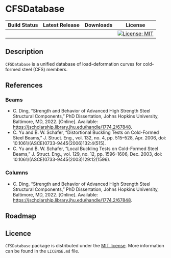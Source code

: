# CFSDatabase

<div align="center">


| Build Status | Latest Release | Downloads | License |
| :---: | :---: | :---: | :---: |
| | | | [![License: MIT](https://img.shields.io/badge/License-MIT-yellow.svg)](https://opensource.org/licenses/MIT) |
</div>

## Description

`CFSDatabase` is a unified database of load-deformation curves for cold-formed steel (CFS) members.

## References

### Beams

- C. Ding, “Strength and Behavior of Advanced High Strength Steel Structural Components,” PhD Dissertation, Johns Hopkins University, Baltimore, MD, 2022. [Online]. Available: https://jscholarship.library.jhu.edu/handle/1774.2/67848.
- C. Yu and B. W. Schafer, “Distortional Buckling Tests on Cold-Formed Steel Beams,” J. Struct. Eng., vol. 132, no. 4, pp. 515–528, Apr. 2006, doi: 10.1061/(ASCE)0733-9445(2006)132:4(515).
- C. Yu and B. W. Schafer, “Local Buckling Tests on Cold-Formed Steel Beams,” J. Struct. Eng., vol. 129, no. 12, pp. 1596–1606, Dec. 2003, doi: 10.1061/(ASCE)0733-9445(2003)129:12(1596).

### Columns

- C. Ding, “Strength and Behavior of Advanced High Strength Steel Structural Components,” PhD Dissertation, Johns Hopkins University, Baltimore, MD, 2022. [Online]. Available: https://jscholarship.library.jhu.edu/handle/1774.2/67848.

## Roadmap

## Licence

`CFSDatabase` package is distributed under the [MIT license](https://en.wikipedia.org/wiki/MIT_License). More information can be found in the `LICENSE.md` file.